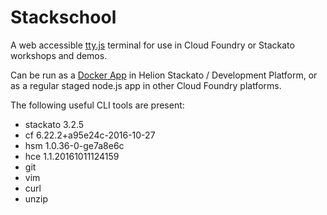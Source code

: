 # Stackschool

A web accessible [tty.js](https://github.com/chjj/tty.js/) terminal for use in Cloud Foundry or Stackato workshops and demos.

Can be run as a [Docker App](http://docs.stackato.com/user/deploy/docker-apps.html) in Helion Stackato / Development Platform, or as a regular staged node.js app in other Cloud Foundry platforms. 

The following useful CLI tools are present:

* stackato 3.2.5
* cf 6.22.2+a95e24c-2016-10-27
* hsm 1.0.36-0-ge7a8e6c
* hce 1.1.20161011124159  
* git
* vim
* curl
* unzip


